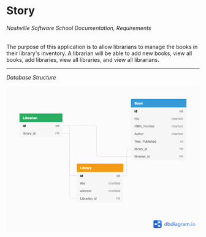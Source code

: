 # Story
###### Nashville Software School Documentation, Requirements ######
The purpose of this application is to allow librarians to manage the books in their library's inventory. A librarian will be able to add new books, view all books, add libraries, view all libraries, and view all librarians. <hr />

*Database Structure*

![](/libraryproject/images/database_structure.png)
